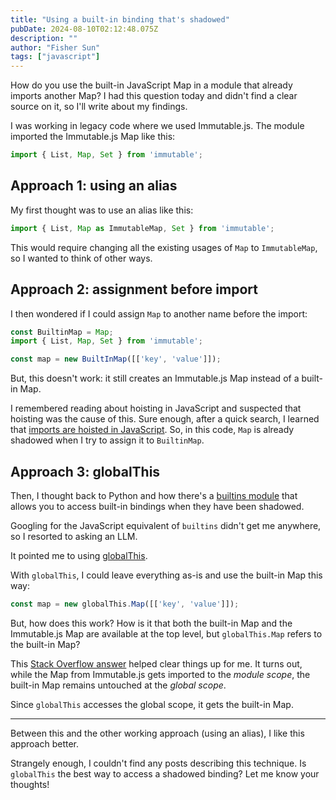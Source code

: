 ```yaml
---
title: "Using a built-in binding that's shadowed"
pubDate: 2024-08-10T02:12:48.075Z
description: ""
author: "Fisher Sun"
tags: ["javascript"]
---
```


How do you use the built-in JavaScript Map in a module that already imports another Map?
I had this question today and didn't find a clear source on it, so I'll write about my findings.

I was working in legacy code where we used Immutable.js.
The module imported the Immutable.js Map like this:

```typescript
import { List, Map, Set } from 'immutable';
```

## Approach 1: using an alias
My first thought was to use an alias like this:

```typescript
import { List, Map as ImmutableMap, Set } from 'immutable';
```

This would require changing all the existing usages of `Map` to `ImmutableMap`,
so I wanted to think of other ways.

## Approach 2: assignment before import
I then wondered if I could assign `Map` to another name before the import:

```typescript
const BuiltinMap = Map;
import { List, Map, Set } from 'immutable';

const map = new BuiltInMap([['key', 'value']]);
```

But, this doesn't work:
it still creates an Immutable.js Map instead of a built-in Map.

I remembered reading about hoisting in JavaScript and suspected that hoisting was the cause of this.
Sure enough, after a quick search, I learned that [imports are hoisted in JavaScript](https://developer.mozilla.org/en-US/docs/Web/JavaScript/Reference/Statements/import#hoisting).
So, in this code, `Map` is already shadowed when I try to assign it to `BuiltinMap`.

## Approach 3: globalThis
Then, I thought back to Python and how there's a [builtins module](https://docs.python.org/3/library/builtins.html)
that allows you to access built-in bindings when they have been shadowed.

Googling for the JavaScript equivalent of `builtins` didn't get me anywhere,
so I resorted to asking an LLM.

It pointed me to using [globalThis](https://developer.mozilla.org/en-US/docs/Web/JavaScript/Reference/Global_Objects/globalThis).

With `globalThis`, I could leave everything as-is and use the built-in Map this way:

```typescript
const map = new globalThis.Map([['key', 'value']]);
```

But, how does this work?
How is it that both the built-in Map and the Immutable.js Map are available at the top level,
but `globalThis.Map` refers to the built-in Map?

This [Stack Overflow answer](https://stackoverflow.com/a/50470191/14106506) helped clear things up for me.
It turns out, while the Map from Immutable.js gets imported to the *module scope*,
the built-in Map remains untouched at the *global scope*.

Since `globalThis` accesses the global scope, it gets the built-in Map.

<hr>

Between this and the other working approach (using an alias),
I like this approach better.

Strangely enough, I couldn't find any posts describing this technique.
Is `globalThis` the best way to access a shadowed binding?
Let me know your thoughts!

